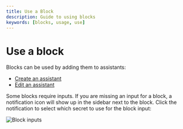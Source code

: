 ```yaml
---
title: Use a Block
description: Guide to using blocks
keywords: [blocks, usage, use]
---
```


# Use a block

Blocks can be used by adding them to assistants:

- [Create an assistant](../assistants/create-an-assistant.md)
- [Edit an assistant](../assistants/edit-an-assistant.md)

Some blocks require inputs. If you are missing an input for a block, a notification icon will show up in the sidebar next to the block. Click the notification to select which secret to use for the block input:

![Block inputs](/img/hub/block-inputs.png)
